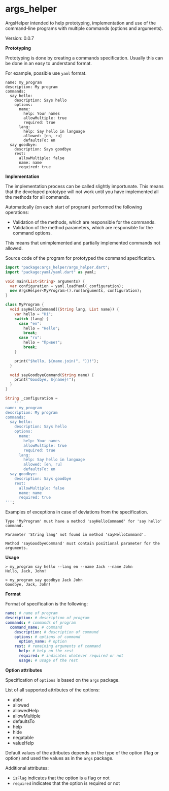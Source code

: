 args_helper
====================

ArgsHelper intended to help prototyping, implementation and use of the command-line programs with multiple commands (options and arguments).

Version: 0.0.7

**Prototyping**

Prototyping is done by creating a commands specification. Usually this can be done in an easy to understand format.

For example, possible use `yaml` format.

```
name: my_program
description: My program
commands:
  say hello:
    description: Says hello
    options:
      name:
        help: Your names
        allowMultiple: true
        required: true
      lang:
        help: Say hello in language
        allowed: [en, ru]
        defaultsTo: en
  say goodbye:
    description: Says goodbye
    rest:
      allowMultiple: false
      name: name
      required: true        
```

**Implementation**

The implementation process can be called slightly importunate. This means that the developed prototype will not work until you have implemented all the methods for all commands.

Automatically (on each start of program) performed the following operations:

- Validation of the methods, which are responsible for the commands.
- Validation of the method parameters, which are responsible for the command options.

This means that unimplemented and partially implemented commands not allowed.

Source code of the program for prototyped the command specification.

```dart
import "package:args_helper/args_helper.dart";
import "package:yaml/yaml.dart" as yaml;

void main(List<String> arguments) {
  var configuration = yaml.loadYaml(_configuration);
  new ArgsHelper<MyProgram>().run(arguments, configuration);
}

class MyProgram {
  void sayHelloCommand({String lang, List name}) {
    var hello = "Hi";
    switch (lang) {
      case "en":
        hello = "Hello";
        break;
      case "ru":
        hello = "Привет";
        break;
    }

    print("$hello, ${name.join(", ")}!");
  }

  void sayGoodbyeCommand(String name) {
    print("Goodbye, ${name}!");
  }
}

String _configuration =
    '''
name: my_program
description: My program
commands:
  say hello:
    description: Says hello
    options:
      name:
        help: Your names
        allowMultiple: true
        required: true       
      lang:
        help: Say hello in language
        allowed: [en, ru]
        defaultsTo: en
  say goodbye:
    description: Says goodbye
    rest:
      allowMultiple: false
      name: name
      required: true      
''';

```

Examples of exceptions in case of deviations from the specification.

```
Type 'MyProgram' must have a method 'sayHelloCommand' for 'say hello' command.
```

```
Parameter 'String lang' not found in method 'sayHelloCommand'.
```

```
Method 'sayGoodbyeCommand' must contain positional parameter for the arguments.
```

**Usage**

```
> my_program say hello --lang en --name Jack --name John
Hello, Jack, John! 
```

```
> my_program say goodbye Jack John
Goodbye, Jack, John! 
```

**Format**

Format of specification is the following:

```yaml
name: # name of program
description: # description of program
commands: # commands of program
  command_name: # command
    description: # description of command          
    options: # options of command
      option_name: # option
    rest: # remaining arguments of command
      help: # help on the rest
      required: # indicates whatever required or not 
      usage: # usage of the rest        
```

**Option attributes**

Specification of `options` is based on the `args` package.

List of all supported attributes of the options:

- abbr
- allowed
- allowedHelp
- allowMultiple
- defaultsTo
- help
- hide
- negatable
- valueHelp

Default values of the attributes depends on the type of the option (flag or option) and used the values as in the `args` package.

Additional attributes:

- `isFlag` indicates that the option is a flag or not
- `required` indicates that the option is required or not